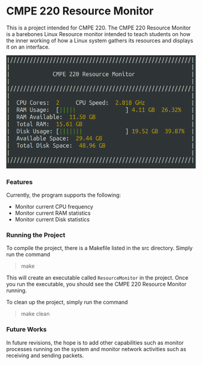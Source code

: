 # CMPE 220 Resource Monitor

This is a project intended for CMPE 220. The CMPE 220 Resource Monitor is a barebones Linux Resource monitor intended to teach students on how the inner working of how a Linux system gathers its resources and displays it on an interface.

![ResouceMonitor](https://github.com/willgotu/ResourceMonitor/blob/master/misc/resourceMonitor.PNG?raw=true)

### Features

Currently, the program supports the following:
* Monitor current CPU frequency
* Monitor current RAM statistics
* Monitor current Disk statistics

### Running the Project

To compile the project, there is a Makefile listed in the src directory. Simply run the command

>make

This will create an executable called `ResourceMonitor` in the project. Once you run the executable, you should see the CMPE 220 Resource Monitor running.

To clean up the project, simply run the command

>make clean

### Future Works

In future revisions, the hope is to add other capabilities such as monitor processes running on the system and monitor network activities such as receiving and sending packets.
